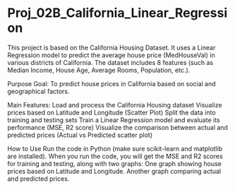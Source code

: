 # Proj_02B_California_Linear_Regression

This project is based on the California Housing Dataset. It uses a Linear Regression model to predict the average house price (MedHouseVal) in various districts of California. The dataset includes 8 features (such as Median Income, House Age, Average Rooms, Population, etc.).

Purpose
Goal: To predict house prices in California based on social and geographical factors.

Main Features:
Load and process the California Housing dataset
Visualize prices based on Latitude and Longitude (Scatter Plot)
Split the data into training and testing sets
Train a Linear Regression model and evaluate its performance (MSE, R2 score)
Visualize the comparison between actual and predicted prices (Actual vs Predicted scatter plot)

How to Use
Run the code in Python (make sure scikit-learn and matplotlib are installed).
When you run the code, you will get the MSE and R2 scores for training and testing, along with two graphs:
One graph showing house prices based on Latitude and Longitude.
Another graph comparing actual and predicted prices.
